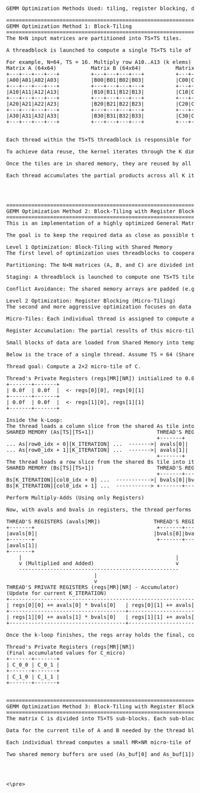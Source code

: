 <pre>

GEMM Optimization Methods Used: tiling, register blocking, double buffering.

================================================================================
GEMM Optimization Method 1: Block-Tiling 
================================================================================
The N×N input matrices are partitioned into TS×TS tiles.

A threadblock is launched to compute a single TS×TS tile of the output matrix C. 

For example, N=64, TS = 16. Multiply row A10..A13 (k elems) by col B01..B31 to get C11.
Matrix A (64x64)           Matrix B (64x64)           Matrix C (64x64)
+---+---+---+---+          +---+---+---+---+          +---+---+---+---+
|A00|A01|A02|A03|          |B00|B01|B02|B03|          |C00|C01|C02|C03|
+---+---+---+---+          +---+---+---+---+          +---+---+---+---+
|A10|A11|A12|A13|          |B10|B11|B12|B13|          |C10|C11|C12|C13|
+---+---+---+---+          +---+---+---+---+          +---+---+---+---+
|A20|A21|A22|A23|          |B20|B21|B22|B23|          |C20|C21|C22|C23|
+---+---+---+---+          +---+---+---+---+          +---+---+---+---+
|A30|A31|A32|A33|          |B30|B31|B32|B33|          |C30|C31|C32|C33|
+---+---+---+---+          +---+---+---+---+          +---+---+---+---+


Each thread within the TS×TS threadblock is responsible for calculating one corresponding element in that output tile C.

To achieve data reuse, the kernel iterates through the K dimension, loading the necessary TS×TS tiles of A and B from slow Global Memory into fast Shared Memory (As and Bs).

Once the tiles are in shared memory, they are reused by all TS×TS threads in the block to perform the dot product calculation for their single C element.

Each thread accumulates the partial products across all K iterations until the final C element is complete.




================================================================================
GEMM Optimization Method 2: Block-Tiling with Register Blocking
================================================================================
This is an implementation of a highly optimized General Matrix Multiplication (GEMM) CUDA kernel, utilizing a multi-level tiling strategy.

The goal is to keep the required data as close as possible to the execution units (CUDA Cores) by moving it through the GPU's memory hierarchy: Global Memory (slowest) → Shared Memory (fast) → Registers (fastest).

Level 1 Optimization: Block-Tiling with Shared Memory 
The first level of optimization uses threadblocks to cooperatively load and compute large tiles of the output matrix C.

Partitioning: The N×N matrices (A, B, and C) are divided into square tiles of size TS×TS (e.g., 64×64).

Staging: A threadblock is launched to compute one TS×TS tile of C. The threads in the block work together to load the required A and B tiles from slow Global Memory into fast, on-chip Shared Memory (e.g., __shared__ float As[TS][TS + 1];).

Conflict Avoidance: The shared memory arrays are padded (e.g., TS + 1) to ensure bank conflicts are avoided during read access, preserving the high bandwidth of shared memory.

Level 2 Optimization: Register Blocking (Micro-Tiling)
The second and more aggressive optimization focuses on data reuse within a single thread, moving the core computation away from shared memory and into the thread's registers (the fastest storage available).

Micro-Tiles: Each individual thread is assigned to compute a small sub-block of the final output, called a micro-tile (e.g., MR×NR, like 8×8).

Register Accumulation: The partial results of this micro-tile are accumulated directly in a register array (float regs[MR][NR];), avoiding shared memory traffic for accumulation.

Small blocks of data are loaded from Shared Memory into temporary registers (avals, bvals), and this register-resident data is reused for multiple multiply-add operations (regs[i][j] += avals[i] * bvals[j];).

Below is the trace of a single thread. Assume TS = 64 (Shared Memory Tile Size) and MR = 2, NR = 2 (Micro-tile size).

Thread goal: Compute a 2×2 micro-tile of C.

Thread's Private Registers (regs[MR][NR]) initialized to 0.0f.
+-------+-------+
| 0.0f  | 0.0f  |  <- regs[0][0], regs[0][1]
+-------+-------+
| 0.0f  | 0.0f  |  <- regs[1][0], regs[1][1]
+-------+-------+

Inside the k-Loop:
The thread loads a column slice from the shared As tile into its private avals registers.
SHARED MEMORY (As[TS][TS+1])                    THREAD'S REGISTERS (avals[MR])
                                                +-------+
... As[row0_idx + 0][K_ITERATION] ...  ------->| avals[0]|
... As[row0_idx + 1][K_ITERATION] ...  ------->| avals[1]|
                                                +-------+
The thread loads a row slice from the shared Bs tile into its private bvals registers.
SHARED MEMORY (Bs[TS][TS+1])                    THREAD'S REGISTERS (bvals[NR])
                                                +-------+-------+
Bs[K_ITERATION][col0_idx + 0] ...  ----------->| bvals[0]|bvals[1]|
Bs[K_ITERATION][col0_idx + 1] ...  -----------> +-------+-------+

Perform Multiply-Adds (Using only Registers)

Now, with avals and bvals in registers, the thread performs the core accumulation using these values and its regs accumulator.

THREAD'S REGISTERS (avals[MR])                 THREAD'S REGISTERS (bvals[NR])
+-------+                                       +-------+-------+
|avals[0]|                                     |bvals[0]|bvals[1]|
+-------+                                       +-------+-------+
|avals[1]|
+-------+
    |                                                 |
    v (Multiplied and Added)                          v
    ---------------------------------------------------
                            |
                            v
THREAD'S PRIVATE REGISTERS (regs[MR][NR] - Accumulator)
(Update for current K_ITERATION)
+-------------------------------------------------------------+
| regs[0][0] += avals[0] * bvals[0]   | regs[0][1] += avals[0] * bvals[1] |
+-------------------------------------+---------------------------------+
| regs[1][0] += avals[1] * bvals[0]   | regs[1][1] += avals[1] * bvals[1] |
+-------------------------------------+---------------------------------+

Once the k-loop finishes, the regs array holds the final, complete MR×NR micro-tile for matrix C.

Thread's Private Registers (regs[MR][NR])
(Final accumulated values for C_micro)
+-------+-------+
| C_0_0 | C_0_1 |
+-------+-------+
| C_1_0 | C_1_1 |
+-------+-------+


================================================================================
GEMM Optimization Method 3: Block-Tiling with Register Blocking & Double Buffering
================================================================================
The matrix C is divided into TS×TS sub-blocks. Each sub-block is computed by a CUDA thread block.

Data for the current tile of A and B needed by the thread block is staged from global memory into shared memory (As_buf and Bs_buf are the two double-buffered arrays for matrix A and B).

Each individual thread computes a small MR×NR micro-tile of the C matrix. This data is stored in registers. The regs[_MR][_NR] array holds the thread's contribution.

Two shared memory buffers are used (As_buf[0] and As_buf[1]). While the threads are computing using data from the current buffer (cur), other threads are simultaneously fetching the next tile of data into the other buffer (next). This hides memory latency.




<\pre>
